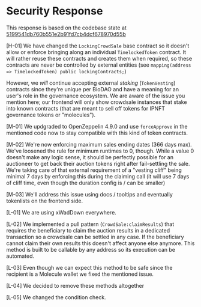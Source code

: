 # Security Response

This response is based on the codebase state at [5199541db760b551e2b91fd7cb4dcf678970d55b](https://github.com/moleculeprotocol/IPNFT/blob/5199541db760b551e2b91fd7cb4dcf678970d55b/)

[H-01]
We have changed the `LockingCrowdSale` base contract so it doesn't allow or enforce bringing along an individual `TimelockedToken` contract. It will rather reuse these contracts and creates them when required, so these contracts are never be controlled by external entities (see `mapping(address => TimelockedToken) public lockingContracts;`)

However, we _will_ continue accepting external _staking_ (`TokenVesting`) contracts since they're unique per BioDAO and have a meaning for an user's role in the governance ecosystem. We are aware of the issue you mention here; our frontend will only show crowdsale instances that stake into known contracts (that are meant to sell off tokens for IPNFT governance tokens or "molecules").

[M-01] We updgraded to OpenZeppelin 4.9.0 and use `forceApprove` in the mentioned code now to stay compatible with this kind of token contracts.

[M-02] We're now enforcing maximum sales ending dates (366 days max). We've loosened the rule for minimum runtimes to 0, though. While a value 0 doesn't make any logic sense, it should be perfectly possible for an auctioneer to get back their auction tokens right after fail-settling the sale. We're taking care of that external requirement of a "vesting cliff" being minimal 7 days by enforcing this during the claiming call (it will use 7 days of cliff time, even though the duration config is / can be smaller)

[M-03] We'll address this issue using docs / tooltips and eventually tokenlists on the frontend side.

[L-01] We are using xWadDown everywhere.

[L-02] We implemented a pull pattern (`CrowdSale:claimResults`) that requires the beneficiary to claim the auction results in a dedicated transaction so a crowdsale can be settled in any case. If the beneficiary cannot claim their own results this doesn't affect anyone else anymore. This method is built to be callable by any address so its execution can be automated.

[L-03] Even though we can expect this method to be safe since the recipient is a Molecule wallet we fixed the mentioned issue.

[L-04] We decided to remove these methods altogether

[L-05] We changed the condition check.
